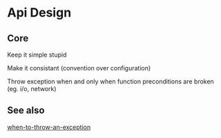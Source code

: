 # Api Design

## Core

Keep it simple stupid

Make it consistant (convention over configuration)

Throw exception when and only when function preconditions are broken (eg. i/o, network)

## See also

[when-to-throw-an-exception](https://stackoverflow.com/questions/77127/when-to-throw-an-exception)


